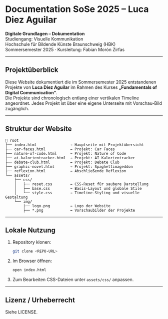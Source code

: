 # Documentation SoSe 2025 – Luca Diez Aguilar

**Digitale Grundlagen – Dokumentation**  
Studiengang: Visuelle Kommunikation  
Hochschule für Bildende Künste Braunschweig (HBK)  
Sommersemester 2025 · Kursleitung: Fabian Morón Zirfas

---

## Projektüberblick

Diese Website dokumentiert die im Sommersemester 2025 entstandenen Projekte von **Luca Diez Aguilar** im Rahmen des Kurses **„Fundamentals of Digital Communication“**.  
Die Projekte sind chronologisch entlang einer vertikalen Timeline angeordnet. Jedes Projekt ist über eine eigene Unterseite mit Vorschau-Bild zugänglich.

---

## Struktur der Website

```
📁 root
├── index.html               → Hauptseite mit Projektübersicht
├── car-faces.html           → Projekt: Car Faces
├── nature-of-code.html      → Projekt: Nature of Code
├── ai-kalorientracker.html  → Projekt: AI Kalorientracker
├── debate-club.html         → Projekt: Debate Club
├── graphic-novel.html       → Projekt: Spaghettimageddon
├── reflexion.html           → Abschließende Reflexion
└── assets/
    ├── css/
    │   ├── reset.css        → CSS-Reset für saubere Darstellung
    │   ├── base.css         → Basis-Layout und globale Stile
    │   └── style.css        → Timeline-Styling und visuelle Gestaltung
    └── img/
        ├── logo.png         → Logo der Website
        ├── *.png            → Vorschaubilder der Projekte
```

---

## Lokale Nutzung

1. Repository klonen:
   ```bash
   git clone <REPO-URL>
   ```
2. Im Browser öffnen:
   ```bash
   open index.html
   ```
3. Zum Bearbeiten CSS-Dateien unter `assets/css/` anpassen.

---

## Lizenz / Urheberrecht

Siehe LICENSE.
